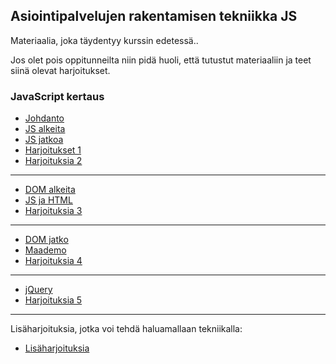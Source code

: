## Asiointipalvelujen rakentamisen tekniikka JS

Materiaalia, joka täydentyy kurssin edetessä..

Jos olet pois oppitunneilta niin pidä huoli, että tutustut materiaaliin ja teet siinä olevat harjoitukset.

### JavaScript kertaus

- [Johdanto](./johdanto.html)
- [JS alkeita](./alkeita.html)
- [JS jatkoa](./jatkoa.html)
- [Harjoitukset 1](../js-php/harjoituksia1.html)
- [Harjoituksia 2](../js-php/harjoituksia2.html)

---

- [DOM alkeita](./dom.html)
- [JS ja HTML](./js_html.html)
- [Harjoituksia 3](./harjoituksia2.html)

--- 

- [DOM jatko](./dom_jatko.html)
- [Maademo](./eventit.html)
- [Harjoituksia 4](./harjoituksia3.html)
---

- [jQuery](./jquery.html)
- [Harjoituksia 5](./harjoituksia4.html)

---

Lisäharjoituksia, jotka voi tehdä haluamallaan tekniikalla:

- [Lisäharjoituksia](./harjoituksia5.html)